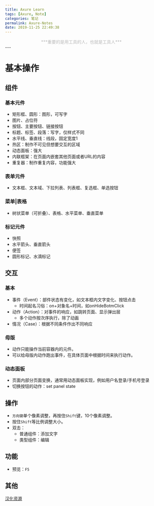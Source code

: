 ```yaml
---
title: Axure Learn
tags: [Axure, Note]
categories: 笔记
permalink: Axure-Notes
date: 2019-11-25 22:49:38
---
```

<center> <font color="#bababa">***重要的是用工具的人，也就是工具人***</font><br/> </center>
<!--more-->
---

# 基本操作  

## 组件  

### 基本元件  

- 矩形框、圆形：图形，可写字
- 图片、占位符
- 按钮、主要按钮、链接按钮
- 标题、标签、段落：写字，仅样式不同
- 水平线、垂直线：线段，固定宽度1
- 热区：制作不可见但想要交互的区域
- 动态面板：强大
- 内联框架：在页面内嵌套其他页面或者URL的内容
- 重复器：制作重复内容，功能强大

### 表单元件

- 文本框、文本域、下拉列表、列表框、复选框、单选按钮

### 菜单|表格  

- 树状菜单（可折叠）、表格、水平菜单、垂直菜单

### 标记元件

- 快照
- 水平箭头、垂直箭头
- 便签
- 圆形标记、水滴标记

## 交互  

### 基本

- 事件（Event）：部件状态有变化，如文本框内文字变化、按钮点击
    + 时间起名习俗：on+对象名+时间，如onHideBotmClick
- 动作（Action）：对事件的响应，如跳转页面、显示弹出层
    + 多个动作按次序执行，除了动画
- 情况（Case）：根据不同条件作出不同响应

### 母版

- 动作只能操作当前容器内的元件。
- 可以给母版内动作跑出事件，在具体页面中根据时间来执行动作。

### 动态面板

- 页面内部分页面变换，通常用动态面板实现，例如用户名登录/手机号登录
- 切换按钮的动作：set panel state

## 操作  

- `方向键`单个像素调整，再按住`Shift`键，10个像素调整。
- 按住`Shift`等比例调整大小。
- 双击：
    + 普通组件：添加文字
    + 类型组件：编辑

## 功能  

- 预览：`F5`

## 其他  

[汉化资源](http://www.chanpinban.com/downloads/)
